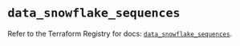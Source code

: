 # `data_snowflake_sequences`

Refer to the Terraform Registry for docs: [`data_snowflake_sequences`](https://registry.terraform.io/providers/snowflakedb/snowflake/2.4.0/docs/data-sources/sequences).
